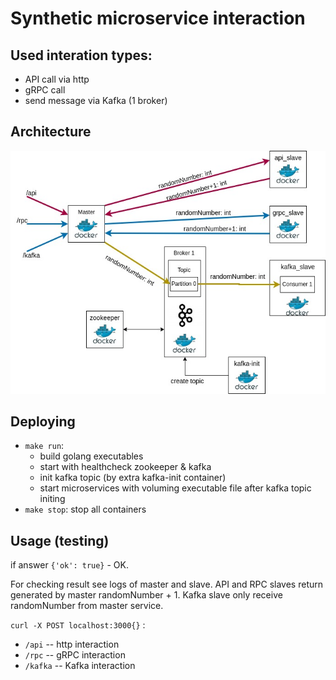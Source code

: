 # Synthetic microservice interaction

## Used interation types:
* API call via http
* gRPC call
* send message via Kafka (1 broker)

## Architecture
![Architecture](./docs/architecture.jpg)

## Deploying
* `make run`:
    * build golang executables
    * start with healthcheck zookeeper & kafka
    * init kafka topic (by extra kafka-init container)
    * start microservices with voluming executable file after kafka topic initing
* `make stop`: stop all containers

## Usage (testing)
if answer `{'ok': true}` - OK.

For checking result see logs of master and slave. API and RPC slaves return generated by master randomNumber + 1. Kafka slave only receive randomNumber from master service.

`curl -X POST localhost:3000{}` :
* `/api` -- http interaction
* `/rpc` -- gRPC interaction
* `/kafka` -- Kafka interaction

